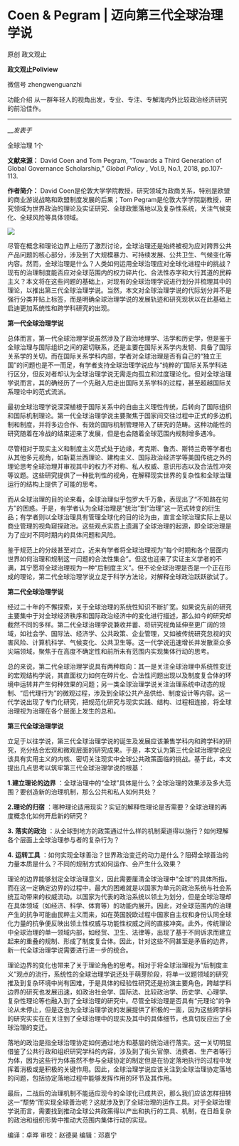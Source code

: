 

#  Coen & Pegram | 迈向第三代全球治理学说

原创 政文观止 

**政文观止Poliview** 

微信号 zhengwenguanzhi

功能介绍 从一群年轻人的视角出发，专业、专注、专解海内外比较政治经济研究的前沿佳作。

____

___发表于_

全球治理 1个

**文献来源：** David Coen and Tom Pegram, “Towards a Third Generation of Global
Governance Scholarship,” _Global Policy_ , Vol.9, No.1, 2018, pp.107-113.

  

 **作者简介：** David Coen是伦敦大学学院教授，研究领域为政商关系，特别是欧盟的商业游说战略和欧盟制度发展的后果；Tom
Pegram是伦敦大学学院副教授，研究领域为世界政治的理论及实证研究、全球政策落地以及复杂性系统，关注气候变化、全球风险等具体领域。  

![](/images/39/2.jpeg)

  

尽管在概念和理论边界上经历了激烈讨论，全球治理还是始终被视为应对跨界公共产品问题的核心部分，涉及到了大规模暴力、可持续发展、公共卫生、气候变化等内容。然而，全球治理是什么？人类如何运用全球治理应对全球化进程中的挑战？现有的治理制度能否应对全球范围内的权力碎片化、合法性赤字和大行其道的民粹主义？本文将在这些问题的基础上，对现有的全球治理学说进行划分并梳理其中的理论，以推出第三代全球治理学说。当然，本文对全球治理学说的代际划分并不是强行分类并贴上标签，而是明确全球治理学说的发展轨迹和研究现状以在此基础上启迪更加系统性和跨学科研究的出现。

  

 **第一代全球治理学说**

总体而言，第一代全球治理学说虽然涉及了政治地理学、法学和历史学，但是鉴于全球治理与国际组织之间的密切联系，还是主要在国际关系学内发轫、具备了国际关系学的关切。而在国际关系学科内部，学者对全球治理是否有自己的“独立王国”的问题也是不一而足，有学者支持全球治理学说应与“纯粹的”国际关系学科进行区分，但反对者却认为全球治理学说无需走向孤立和过度理论化。但对全球治理学说而言，其的确经历了一个先融入后走出国际关系学科的过程，甚至超越国际关系理论中的范式流派。

  

最初全球治理学说深深植根于国际关系中的自由主义理性传统，后转向了国际组织和国际机制理论。第一代全球治理学说主要聚焦于国家间交往过程中正式的多边机制和制度，并将多边合作、有效的国际机制管理带入了研究的范畴。这种功能性的研究随着在冷战的结束迎来了发展，但是也会随着全球范围内规制增多遇冷。

  

尽管相对于现实主义和制度主义范式处于边缘，考克斯、鲁杰、斯特兰奇等学者也从其他多元视角，如新葛兰西理论、建构主义、国际政治经济学等美国传统之外的理论思考全球治理并审视其中的权力不对称、私人权威、意识形态以及合法性冲突等议题。这些研究提供了一种批判性的视角，在解释现实世界的复杂性和全球治理运行的结构上提供了可能的思考。

  

而从全球治理的目的论来看，全球治理似乎包罗大千万象，表现出了“不知路在何方”的困惑。于是，有学者认为全球治理是“统治”到“治理”这一范式转变的衍生品；有学者则以全球治理具有管理全球化的目的论为由，直言全球治理实际上是以商业管理的视角窥探政治。这些观点实质上遗漏了全球治理的起源，即全球治理是为了应对不同时期内的具体问题和风险。

  

鉴于规范上的分歧甚至对立，近来有学者将全球治理视为“每个时期和各个层面内世界如何治理和规制这一问题的合法性集合”。但这也迎来了实证主义学者的不满，其宁愿将全球治理视为一种“后制度主义”。但不论全球治理是否是一个正在形成的理论，第二代全球治理学说立足于科学方法论，对解释全球政治跃跃欲试了。

  

 **第二代全球治理学说**

经过二十年的不懈探索，关于全球治理的系统性知识不断扩宽。如果说先前的研究主要集中于对全球经济秩序和国际政治经济中的变化进行描述，那么如今的研究却截然不同的多样。第二代全球治理学说兼收并蓄、将研究视角延伸至更广阔的领域，如社会学、国际法、经济学、公共政策、企业管理，又如被传统研究忽视的灾害风险、计算机科学、气候变化、公共卫生等。这一代学说迅速增长并发散至众多尖端领域，聚焦于在高度不确定性和前所未有范围内实现集体行动的思考。

  

总的来说，第二代全球治理学说具有两种取向：其一是关注全球治理中系统性变迁的宏观结构学说，其直面权力如何在碎片化、合法性问题出现以及制度复合体的环境中运转并产生何种效果的问题；另一类全球治理学说关注治理系统中动态的规制、“后代理行为”的微观过程，涉及到全球公共产品供给、制度设计等内容。这一代学说出现了专门化研究，把规范化研究与现实实践、结构、过程相连接，将全球治理视为治理在各个层面上发生的总和。

  

 **第三代全球治理学说**

立足于以往学说，第三代全球治理学说的诞生及发展应该兼售学科内和跨学科的研究，充分结合宏观和微观层面的研究成果。于是，本文认为第三代全球治理学说应该具有实用主义的内核、密切关注现实中全球公共政策面临的挑战。基于此，本文提出几点思考以筑牢第三代全球治理学说的根基：

  

 **1.建立理论的边界** ：全球治理中的“全球”具体是什么？全球治理的效果涉及多大范围？要创造新的治理机制，那么公共和私人如何共处？

  

 **2.理论的归宿** ：哪种理论适用现实？实证的解释性理论是否需要？全球治理的再度概念化如何开启新的研究？

  

 **3.** **落实的政治** ：从全球到地方的政策通过什么样的机制渠道得以施行？如何理解各个层面上全球治理参与者的复杂行为？

  

 **4.** **运转工具** ：如何实现全球善治？世界政治变迁的动力是什么？阻碍全球善治的力量本质是什么？不同的规制方式如何运作、会产生什么效果？

  

理论的边界能够划定全球治理意义，因此需要厘清全球治理中“全球”的具体所指。而在这一定确定边界的过程中，最大的困难就是以国家为单元的政治系统与社会系统互动带来的权威流动。以国家为代表的政治系统以领土为划分，但是全球治理却在具体领域（如经济、科学、体育等）的功能内展开。因此，对全球范围内的治理产生的抗争可能由民粹主义而来，如在英国脱欧过程中国家自主权和身份认同全球化力量的抗争便反映出领土性权威与功能性权威之间的直接冲突。此外，传统理论中全球治理的单一领域内部，如经贸、卫生、法律等，出现了基于不同诉求而建立起来的重叠的规制、形成了制度复合体。因此，针对这些不同甚至是矛盾的边界，新一代全球治理学说需要进行进一步的统合。

  

理论边界的变化也带来了关于理论角色的思考。相对于将全球治理视为“后制度主义”观点的流行，系统性的全球治理学说还处于萌芽阶段，将单一议题领域的研究推及到复杂环境中尚有困难，于是具体的经验性研究还是扮演主要角色，跨越学科边界的研究也发展迅速，如政治社会学、国际法、比较政治学、历史学、心理学、复杂性理论等也融入到了全球治理的研究中。尽管全球治理是否具有“元理论”的争论从未停止，但是这也为全球治理学说的发展提供了积极的一面，因为这些跨学科的研究实实在在关注到了全球治理中的现实及其中的具体细节，也真切反应出了全球治理的变迁。

  

落地的政治是指全球治理协定如何通过地方和基层的统治进行落实。这一关切明显借鉴了公共行政和组织研究学科的内容，涉及到了街头官僚、消费者、生产者等行为体，因为这些行为体虽然不参与全球协定的制定但是在协定落地执行的过程中发挥着消极或是积极的关键作用。因此，全球治理学说应该关注到全球治理协定落地的问题，包括协定落地过程中能够发挥作用的环节及其作用。

  

最后，二战后的治理机制不能适应现今的全球化已成共识，那么我们应该怎样扭转这一“颓势”而实现全球善治呢？这就涉及到了全球治理的运作工具。对于全球治理学说而言，需要找到推动全球公共政策得以产出和执行的工具、机制，在日趋复杂的政治和组织形势中推动大范围内集体行动的实现。  

编译：卓晔 审校：赵德昊 编辑：邓嘉宁

  

  

